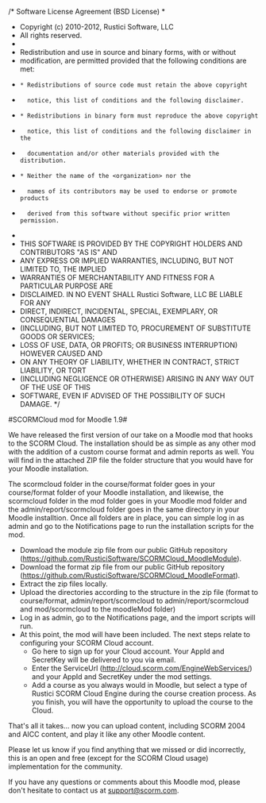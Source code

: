 /* Software License Agreement (BSD License)
 * 
 * Copyright (c) 2010-2012, Rustici Software, LLC
 * All rights reserved.
 * 
 * Redistribution and use in source and binary forms, with or without
 * modification, are permitted provided that the following conditions are met:
 *     * Redistributions of source code must retain the above copyright
 *       notice, this list of conditions and the following disclaimer.
 *     * Redistributions in binary form must reproduce the above copyright
 *       notice, this list of conditions and the following disclaimer in the
 *       documentation and/or other materials provided with the distribution.
 *     * Neither the name of the <organization> nor the
 *       names of its contributors may be used to endorse or promote products
 *       derived from this software without specific prior written permission.
 * 
 * THIS SOFTWARE IS PROVIDED BY THE COPYRIGHT HOLDERS AND CONTRIBUTORS "AS IS" AND
 * ANY EXPRESS OR IMPLIED WARRANTIES, INCLUDING, BUT NOT LIMITED TO, THE IMPLIED
 * WARRANTIES OF MERCHANTABILITY AND FITNESS FOR A PARTICULAR PURPOSE ARE
 * DISCLAIMED. IN NO EVENT SHALL Rustici Software, LLC BE LIABLE FOR ANY
 * DIRECT, INDIRECT, INCIDENTAL, SPECIAL, EXEMPLARY, OR CONSEQUENTIAL DAMAGES
 * (INCLUDING, BUT NOT LIMITED TO, PROCUREMENT OF SUBSTITUTE GOODS OR SERVICES;
 * LOSS OF USE, DATA, OR PROFITS; OR BUSINESS INTERRUPTION) HOWEVER CAUSED AND
 * ON ANY THEORY OF LIABILITY, WHETHER IN CONTRACT, STRICT LIABILITY, OR TORT
 * (INCLUDING NEGLIGENCE OR OTHERWISE) ARISING IN ANY WAY OUT OF THE USE OF THIS
 * SOFTWARE, EVEN IF ADVISED OF THE POSSIBILITY OF SUCH DAMAGE.
 */

#SCORMCloud mod for Moodle 1.9#

We have released the first version of our take on a Moodle mod that hooks to the SCORM Cloud. The installation should be as simple as any other mod with the addition of a custom course format and admin reports as well. You will find in the attached ZIP file the folder structure that you would have for your Moodle installation. 

The scormcloud folder in the course/format folder goes in your course/format folder of your Moodle installation, and likewise, the scormcloud folder in the mod folder goes in your Moodle mod folder and the admin/report/scormcloud folder goes in the same directory in your Moodle installtion. Once all folders are in place, you can simple log in as admin and go to the Notifications page to run the installation scripts for the mod.

 

* Download the module zip file from our public GitHub repository (https://github.com/RusticiSoftware/SCORMCloud_MoodleModule).
* Download the format zip file from our public GitHub repository (https://github.com/RusticiSoftware/SCORMCloud_MoodleFormat).
* Extract the zip files locally.
* Upload the directories according to the structure in the zip file (format to course/format, admin/report/scormcloud to admin/report/scormcloud and mod/scormcloud to the moodleMod folder)
* Log in as admin, go to the Notifications page, and the import scripts will run.
* At this point, the mod will have been included.  The next steps relate to configuring your SCORM Cloud account.
	* Go here to sign up for your Cloud account.  Your AppId and SecretKey will be delivered to you via email.
	* Enter the ServiceUrl (http://cloud.scorm.com/EngineWebServices/) and your AppId and SecretKey under the mod settings.
	* Add a course as you always would in Moodle, but select a type of  Rustici SCORM Cloud Engine during the course creation process.  As you finish, you will have the opportunity to upload the course to the Cloud.
 

That's all it takes... now you can upload content, including SCORM 2004 and AICC content, and play it like any other Moodle content.

Please let us know if you find anything that we missed or did incorrectly, this is an open and free (except for the SCORM Cloud usage) implementation for the community.


If you have any questions or comments about this Moodle mod, please don't hesitate to contact us at support@scorm.com.